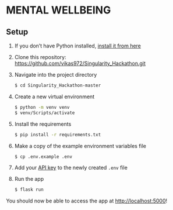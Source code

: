 # MENTAL WELLBEING

## Setup

1. If you don’t have Python installed, [install it from here](https://www.python.org/downloads/)

2. Clone this repository: https://github.com/vikas972/Singularity_Hackathon.git

3. Navigate into the project directory

   ```bash
   $ cd Singularity_Hackathon-master
   ```

4. Create a new virtual environment

   ```bash
   $ python -m venv venv
   $ venv/Scripts/activate
   ```

5. Install the requirements

   ```bash
   $ pip install -r requirements.txt
   ```

6. Make a copy of the example environment variables file

   ```bash
   $ cp .env.example .env
   ```

7. Add your [API key](https://beta.openai.com/account/api-keys) to the newly created `.env` file

8. Run the app

   ```bash
   $ flask run
   ```

You should now be able to access the app at [http://localhost:5000](http://localhost:5000)!
